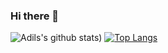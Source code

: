 ### Hi there 👋

<!--
**adil-uddin/adil-uddin** is a ✨ _special_ ✨ repository because its `README.md` (this file) appears on your GitHub profile.

Here are some ideas to get you started:

- 🔭 I’m currently working on ...
- 🌱 I’m currently learning ...
- 👯 I’m looking to collaborate on ...
- 🤔 I’m looking for help with ...
- 💬 Ask me about ...
- 📫 How to reach me: ...
- 😄 Pronouns: ...
- ⚡ Fun fact: ...
[![Contribution Stats](https://github-contribution-stats.vercel.app/api/?username=adil-uddin)](https://github.com/LordDashMe/github-contribution-stats/)
-->
![Adils's github stats](https://github-readme-stats.vercel.app/api?username=adil-uddin&count_private=true&show_icons=true&theme=radical&hide=hide_stars))
[![Top Langs](https://github-readme-stats.vercel.app/api/top-langs/?username=adil-uddin)](https://github.com/anuraghazra/github-readme-stats)


